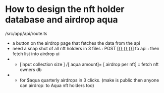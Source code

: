 # How to design the nft holder database and airdrop aqua

/src/app/api/route.ts

- a button on the airdrop page that fetches the data from the api
- need a snap shot of all nft holders in 3 files : POST [{},{},{}] to api : then fetch list into airdrop ui
- - [input collection size ] /[ aqua amount]= [ airdrop per nft] :: fetch nft owners db
- - for $aqua quarterly airdrops in 3 clicks. (make is public then anyone can airdrop: to Aqua nft holders too)

